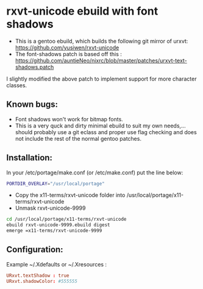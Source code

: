 rxvt-unicode ebuild with font shadows
=====================================

* This is a gentoo ebuild, which builds the following git mirror of urxvt: https://github.com/yusiwen/rxvt-unicode
* The font-shadows patch is based off this : https://github.com/auntieNeo/nixrc/blob/master/patches/urxvt-text-shadows.patch

I slightly modified the above patch to implement support for more character classes.

Known bugs:
----------

* Font shadows won't work for bitmap fonts.
* This is a very quck and dirty minimal ebuild to suit my own needs,... should probably use a git eclass and proper use flag checking and does not include the rest of the normal gentoo patches.

Installation:
-------------

In your /etc/portage/make.conf (or /etc/make.conf) put the line below:

```bash
PORTDIR_OVERLAY="/usr/local/portage"
```

* Copy the x11-terms/rxvt-unicode folder into /usr/local/portage/x11-terms/rxvt-unicode
* Unmask rxvt-unicode-9999

```bash
cd /usr/local/portage/x11-terms/rxvt-unicode
ebuild rxvt-unicode-9999.ebuild digest
emerge =x11-terms/rxvt-unicode-9999
```

Configuration:
--------------

Example ~/.Xdefaults or ~/.Xresources : 

```conf
URxvt.textShadow : true
URxvt.shadowColor: #555555
```

